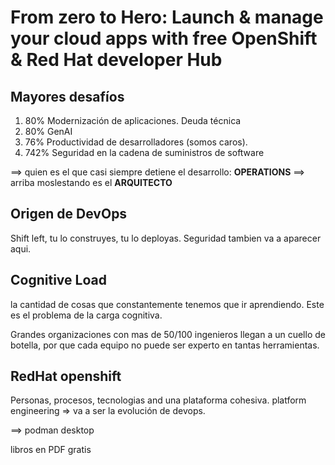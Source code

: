 # From zero to Hero: Launch & manage your cloud apps with free OpenShift & Red Hat developer Hub

## Mayores desafíos

1. 80% Modernización de aplicaciones. Deuda técnica
2. 80% GenAI
3. 76% Productividad de desarrolladores (somos caros).
4. 742% Seguridad en la cadena de suministros de software

==> quien es el que casi siempre detiene el desarrollo: **OPERATIONS**
==> arriba moslestando es el **ARQUITECTO**

## Origen de DevOps

Shift left, tu lo construyes, tu lo deployas.
Seguridad tambien va a aparecer aqui.

## Cognitive Load

la cantidad de cosas que constantemente tenemos que ir aprendiendo. Este es el problema de la carga cognitiva.

Grandes organizaciones con mas de 50/100 ingenieros llegan a un cuello de botella, por que cada equipo no puede ser experto en tantas herramientas.

## RedHat openshift

Personas, procesos, tecnologias and una plataforma cohesiva.
platform engineering => va a ser la evolución de devops.

==> podman desktop 

libros en PDF gratis